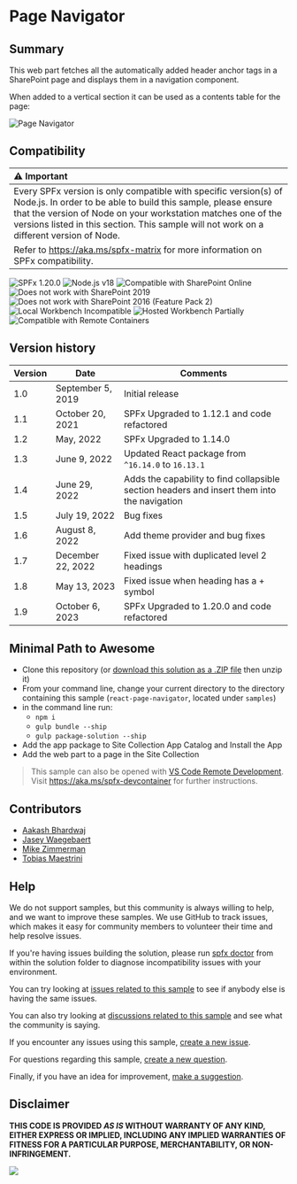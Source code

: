 # Page Navigator

## Summary

This web part fetches all the automatically added header anchor tags in a SharePoint page and displays them in a navigation component.

When added to a vertical section it can be used as a contents table for the page:

![Page Navigator](./assets/PageNavigator.gif)

## Compatibility

| :warning: Important          |
|:---------------------------|
| Every SPFx version is only compatible with specific version(s) of Node.js. In order to be able to build this sample, please ensure that the version of Node on your workstation matches one of the versions listed in this section. This sample will not work on a different version of Node.|
|Refer to <https://aka.ms/spfx-matrix> for more information on SPFx compatibility.   |

![SPFx 1.20.0](https://img.shields.io/badge/SPFx-1.20.0-green.svg)
![Node.js v18](https://img.shields.io/badge/Node.js-v18-green.svg)
![Compatible with SharePoint Online](https://img.shields.io/badge/SharePoint%20Online-Compatible-green.svg)
![Does not work with SharePoint 2019](https://img.shields.io/badge/SharePoint%20Server%202019-Incompatible-red.svg "SharePoint Server 2019 requires SPFx 1.4.1 or lower")
![Does not work with SharePoint 2016 (Feature Pack 2)](https://img.shields.io/badge/SharePoint%20Server%202016%20(Feature%20Pack%202)-Incompatible-red.svg "SharePoint Server 2016 Feature Pack 2 requires SPFx 1.1")
![Local Workbench Incompatible](https://img.shields.io/badge/Local%20Workbench-Incompatible-red.svg "The solution requires access to the page structure")
![Hosted Workbench Partially](https://img.shields.io/badge/Hosted%20Workbench-Partially-yellow.svg "The solution needs to run on a hosted page to work as intended")
![Compatible with Remote Containers](https://img.shields.io/badge/Remote%20Containers-Compatible-green.svg)

## Version history

Version|Date|Comments
-------|----|--------
1.0|September 5, 2019|Initial release
1.1|October 20, 2021|SPFx Upgraded to 1.12.1 and code refactored
1.2|May, 2022|SPFx Upgraded to 1.14.0
1.3|June 9, 2022|Updated React package from `^16.14.0` to `16.13.1`
1.4|June 29, 2022|Adds the capability to find collapsible section headers and insert them into the navigation
1.5|July 19, 2022|Bug fixes
1.6|August 8, 2022|Add theme provider and bug fixes
1.7|December 22, 2022|Fixed issue with duplicated level 2 headings
1.8|May 13, 2023|Fixed issue when heading has a + symbol
1.9|October 6, 2023|SPFx Upgraded to 1.20.0 and code refactored

## Minimal Path to Awesome

* Clone this repository (or [download this solution as a .ZIP file](https://pnp.github.io/download-partial/?url=https://github.com/pnp/sp-dev-fx-webparts/tree/main/samples/react-page-navigator) then unzip it)
* From your command line, change your current directory to the directory containing this sample (`react-page-navigator`, located under `samples`)
* in the command line run:
  * `npm i`
  * `gulp bundle --ship`
  * `gulp package-solution --ship`
* Add the app package to Site Collection App Catalog and Install the App
* Add the web part to a page in the Site Collection

> This sample can also be opened with [VS Code Remote Development](https://code.visualstudio.com/docs/remote/remote-overview). Visit <https://aka.ms/spfx-devcontainer> for further instructions.

## Contributors

* [Aakash Bhardwaj](https://github.com/aakashbhardwaj619)
* [Jasey Waegebaert](https://github.com/Jwaegebaert)
* [Mike Zimmerman](https://github.com/mikezimm)
* [Tobias Maestrini](https://github.com/tmaestrini)

## Help

We do not support samples, but this community is always willing to help, and we want to improve these samples. We use GitHub to track issues, which makes it easy for  community members to volunteer their time and help resolve issues.

If you're having issues building the solution, please run [spfx doctor](https://pnp.github.io/cli-microsoft365/cmd/spfx/spfx-doctor/) from within the solution folder to diagnose incompatibility issues with your environment.

You can try looking at [issues related to this sample](https://github.com/pnp/sp-dev-fx-webparts/issues?q=label%3A%22sample%3A%20react-page-navigator%22) to see if anybody else is having the same issues.

You can also try looking at [discussions related to this sample](https://github.com/pnp/sp-dev-fx-webparts/discussions?discussions_q=react-page-navigator) and see what the community is saying.

If you encounter any issues using this sample, [create a new issue](https://github.com/pnp/sp-dev-fx-webparts/issues/new?assignees=&labels=Needs%3A+Triage+%3Amag%3A%2Ctype%3Abug-suspected%2Csample%3A%20react-page-navigator&template=bug-report.yml&sample=react-page-navigator&authors=@aakashbhardwaj619&title=react-page-navigator%20-%20).

For questions regarding this sample, [create a new question](https://github.com/pnp/sp-dev-fx-webparts/issues/new?assignees=&labels=Needs%3A+Triage+%3Amag%3A%2Ctype%3Aquestion%2Csample%3A%20react-page-navigator&template=question.yml&sample=react-page-navigator&authors=@aakashbhardwaj619&title=react-page-navigator%20-%20).

Finally, if you have an idea for improvement, [make a suggestion](https://github.com/pnp/sp-dev-fx-webparts/issues/new?assignees=&labels=Needs%3A+Triage+%3Amag%3A%2Ctype%3Aenhancement%2Csample%3A%20react-page-navigator&template=suggestion.yml&sample=react-page-navigator&authors=@aakashbhardwaj619&title=react-page-navigator%20-%20).


## Disclaimer

**THIS CODE IS PROVIDED *AS IS* WITHOUT WARRANTY OF ANY KIND, EITHER EXPRESS OR IMPLIED, INCLUDING ANY IMPLIED WARRANTIES OF FITNESS FOR A PARTICULAR PURPOSE, MERCHANTABILITY, OR NON-INFRINGEMENT.**

<img src="https://m365-visitor-stats.azurewebsites.net/sp-dev-fx-webparts/samples/react-page-navigator" />
